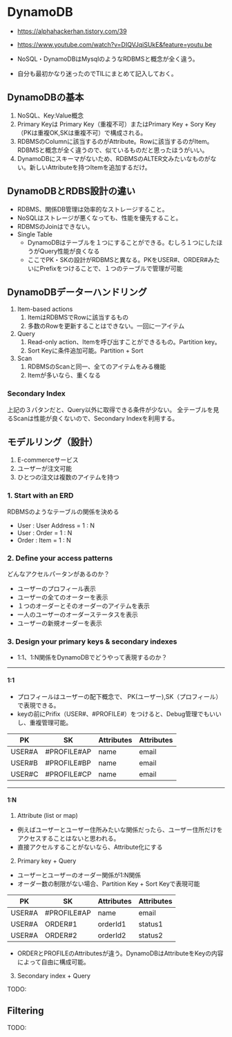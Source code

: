 # DynamoDB

* https://alphahackerhan.tistory.com/39
* https://www.youtube.com/watch?v=DIQVJqiSUkE&feature=youtu.be

* NoSQL・DynamoDBはMysqlのようなRDBMSと概念が全く違う。
* 自分も最初かなり迷ったのでTILにまとめて記入しておく。

## DynamoDBの基本

1. NoSQL、Key:Value概念
1. Primary Keyは Primary Key（重複不可）またはPrimary Key + Sory Key（PKは重複OK,SKは重複不可）で構成される。
1. RDBMSのColumnに該当するのがAttribute。Rowに該当するのがItem。RDBMSと概念が全く違うので、似ているものだと思ったほうがいい。
1. DynamoDBにスキーマがないため、RDBMSのALTER文みたいなものがない。新しいAttributeを持つItemを追加するだけ。

## DynamoDBとRDBS設計の違い

* RDBMS、関係DB管理は効率的なストレージすること。
* NoSQLはストレージが悪くなっても、性能を優先すること。
* RDBMSのJoinはできない。
* Single Table
  * DynamoDBはテーブルを１つにすることができる。むしろ１つにしたほうがQuery性能が良くなる
  * ここでPK・SKの設計がRDBMSと異なる。PKをUSER#、ORDER#みたいにPrefixをつけることで、１つのテーブルで管理が可能

## DynamoDBデーターハンドリング

1. Item-based actions
   1. ItemはRDBMSでRowに該当するもの
   1. 多数のRowを更新することはできない。一回に一アイテム
1. Query
   1. Read-only action、Itemを呼び出すことができるもの。Partition key。
   1. Sort Keyに条件追加可能。Partition + Sort
1. Scan
   1. RDBMSのScanと同一、全てのアイテムをみる機能
   1. Itemが多いなら、重くなる

### Secondary Index

上記の３パタンだと、Query以外に取得できる条件が少ない。
全テーブルを見るScanは性能が良くないので、Secondary Indexを利用する。

## モデルリング（設計）

1. E-commerceサービス
2. ユーザーが注文可能
3. ひとつの注文は複数のアイテムを持つ

### 1. Start with an ERD

RDBMSのようなテーブルの関係を決める

* User : User Address = 1 : N
* User : Order = 1 : N
* Order : Item = 1 : N

### 2. Define your access patterns

どんなアクセルパータンがあるのか？

* ユーザーのプロフィール表示
* ユーザーの全てのオーターを表示
* １つのオーダーとそのオーダーのアイテムを表示
* 一人のユーザーのオーダーステータスを表示
* ユーザーの新規オーダーを表示

### 3. Design your primary keys & secondary indexes

* 1:1、1:N関係をDynamoDBでどうやって表現するのか？

***
#### 1:1

* プロフィールはユーザーの配下概念で、 PK(ユーザー),SK（プロフィール）で表現できる。
* keyの前にPrifix（USER#、#PROFILE#）をつけると、Debug管理でもいいし、重複管理可能。

|PK|SK|Attributes|Attributes|
|------|-----------|----|-----|
|USER#A|#PROFILE#AP|name|email|
|USER#B|#PROFILE#BP|name|email|
|USER#C|#PROFILE#CP|name|email|

***
#### 1:N

1. Attribute (list or map)

* 例えばユーザーとユーザー住所みたいな関係だったら、ユーザー住所だけをアクセスすることはないと思われる。
* 直接アクセルすることがないなら、Attribute化にする
   
2. Primary key + Query

* ユーザーとユーザーのオーダー関係が1:N関係
* オーダー数の制限がない場合、Partition Key + Sort Keyで表現可能

|PK|SK|Attributes|Attributes|
|------|-----------|----|-----|
|USER#A|#PROFILE#AP|name|email|
|USER#A|ORDER#1|orderId1|status1|
|USER#A|ORDER#2|orderId2|status2|

* ORDERとPROFILEのAttributesが違う。DynamoDBはAttributeをKeyの内容によって自由に構成可能。

3. Secondary index + Query

TODO:

## Filtering

TODO:

